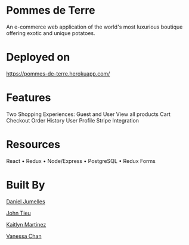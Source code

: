 # Pommes de Terre

An e-commerce web application of the world's most luxurious boutique offering exotic and unique potatoes.

# Deployed on

https://pommes-de-terre.herokuapp.com/

# Features

Two Shopping Experiences: Guest and User
View all products
Cart
Checkout
Order History
User Profile
Stripe Integration

# Resources

React • Redux • Node/Express • PostgreSQL • Redux Forms

# Built By

[Daniel Jumelles](github.com/dan2298)

[John Tieu](github.com/jt5301)

[Kaitlyn Martinez](github.com/kkmartinez95)

[Vanessa Chan](github.com/vchan8084)
